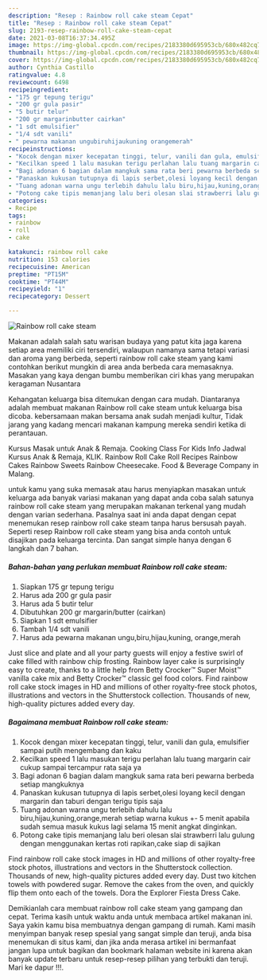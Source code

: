 ```yaml
---
description: "Resep : Rainbow roll cake steam Cepat"
title: "Resep : Rainbow roll cake steam Cepat"
slug: 2193-resep-rainbow-roll-cake-steam-cepat
date: 2021-03-08T16:37:34.495Z
image: https://img-global.cpcdn.com/recipes/2183380d695953cb/680x482cq70/rainbow-roll-cake-steam-foto-resep-utama.jpg
thumbnail: https://img-global.cpcdn.com/recipes/2183380d695953cb/680x482cq70/rainbow-roll-cake-steam-foto-resep-utama.jpg
cover: https://img-global.cpcdn.com/recipes/2183380d695953cb/680x482cq70/rainbow-roll-cake-steam-foto-resep-utama.jpg
author: Cynthia Castillo
ratingvalue: 4.8
reviewcount: 6498
recipeingredient:
- "175 gr tepung terigu"
- "200 gr gula pasir"
- "5 butir telur"
- "200 gr margarinbutter cairkan"
- "1 sdt emulsifier"
- "1/4 sdt vanili"
- " pewarna makanan ungubiruhijaukuning orangemerah"
recipeinstructions:
- "Kocok dengan mixer kecepatan tinggi, telur, vanili dan gula, emulsifier sampai putih mengembang dan kaku"
- "Kecilkan speed 1 lalu masukan terigu perlahan lalu tuang margarin cair cukup sampai tercampur rata saja ya"
- "Bagi adonan 6 bagian dalam mangkuk sama rata beri pewarna berbeda setiap mangkuknya"
- "Panaskan kukusan tutupnya di lapis serbet,olesi loyang kecil dengan margarin dan taburi dengan terigu tipis saja"
- "Tuang adonan warna ungu terlebih dahulu lalu biru,hijau,kuning,orange,merah setiap warna kukus +- 5 menit apabila sudah semua masuk kukus lagi selama 15 menit angkat dinginkan."
- "Potong cake tipis memanjang lalu beri olesan slai strawberri lalu gulung dengan menggunakan kertas roti rapikan,cake siap di sajikan"
categories:
- Recipe
tags:
- rainbow
- roll
- cake

katakunci: rainbow roll cake 
nutrition: 153 calories
recipecuisine: American
preptime: "PT15M"
cooktime: "PT44M"
recipeyield: "1"
recipecategory: Dessert

---
```



![Rainbow roll cake steam](https://img-global.cpcdn.com/recipes/2183380d695953cb/680x482cq70/rainbow-roll-cake-steam-foto-resep-utama.jpg)

Makanan adalah salah satu warisan budaya yang patut kita jaga karena setiap area memiliki ciri tersendiri, walaupun namanya sama tetapi variasi dan aroma yang berbeda, seperti rainbow roll cake steam yang kami contohkan berikut mungkin di area anda berbeda cara memasaknya. Masakan yang kaya dengan bumbu memberikan ciri khas yang merupakan keragaman Nusantara

Kehangatan keluarga bisa ditemukan dengan cara mudah. Diantaranya adalah membuat makanan Rainbow roll cake steam untuk keluarga bisa dicoba. kebersamaan makan bersama anak sudah menjadi kultur, Tidak jarang yang kadang mencari makanan kampung mereka sendiri ketika di perantauan.

Kursus Masak untuk Anak &amp; Remaja. Cooking Class For Kids Info Jadwal Kursus Anak &amp; Remaja, KLIK. Rainbow Roll Cake Roll Recipes Rainbow Cakes Rainbow Sweets Rainbow Cheesecake. Food &amp; Beverage Company in Malang.

untuk kamu yang suka memasak atau harus menyiapkan masakan untuk keluarga ada banyak variasi makanan yang dapat anda coba salah satunya rainbow roll cake steam yang merupakan makanan terkenal yang mudah dengan varian sederhana. Pasalnya saat ini anda dapat dengan cepat menemukan resep rainbow roll cake steam tanpa harus bersusah payah.
Seperti resep Rainbow roll cake steam yang bisa anda contoh untuk disajikan pada keluarga tercinta. Dan sangat simple hanya dengan 6 langkah dan 7 bahan.


<!--inarticleads1-->

##### Bahan-bahan yang perlukan membuat Rainbow roll cake steam:

1. Siapkan 175 gr tepung terigu
1. Harus ada 200 gr gula pasir
1. Harus ada 5 butir telur
1. Dibutuhkan 200 gr margarin/butter (cairkan)
1. Siapkan 1 sdt emulsifier
1. Tambah 1/4 sdt vanili
1. Harus ada  pewarna makanan ungu,biru,hijau,kuning, orange,merah


Just slice and plate and all your party guests will enjoy a festive swirl of cake filled with rainbow chip frosting. Rainbow layer cake is surprisingly easy to create, thanks to a little help from Betty Crocker™ Super Moist™ vanilla cake mix and Betty Crocker™ classic gel food colors. Find rainbow roll cake stock images in HD and millions of other royalty-free stock photos, illustrations and vectors in the Shutterstock collection. Thousands of new, high-quality pictures added every day. 

<!--inarticleads2-->

##### Bagaimana membuat  Rainbow roll cake steam:

1. Kocok dengan mixer kecepatan tinggi, telur, vanili dan gula, emulsifier sampai putih mengembang dan kaku
1. Kecilkan speed 1 lalu masukan terigu perlahan lalu tuang margarin cair cukup sampai tercampur rata saja ya
1. Bagi adonan 6 bagian dalam mangkuk sama rata beri pewarna berbeda setiap mangkuknya
1. Panaskan kukusan tutupnya di lapis serbet,olesi loyang kecil dengan margarin dan taburi dengan terigu tipis saja
1. Tuang adonan warna ungu terlebih dahulu lalu biru,hijau,kuning,orange,merah setiap warna kukus +- 5 menit apabila sudah semua masuk kukus lagi selama 15 menit angkat dinginkan.
1. Potong cake tipis memanjang lalu beri olesan slai strawberri lalu gulung dengan menggunakan kertas roti rapikan,cake siap di sajikan


Find rainbow roll cake stock images in HD and millions of other royalty-free stock photos, illustrations and vectors in the Shutterstock collection. Thousands of new, high-quality pictures added every day. Dust two kitchen towels with powdered sugar. Remove the cakes from the oven, and quickly flip them onto each of the towels. Dora the Explorer Fiesta Dress Cake. 

Demikianlah cara membuat rainbow roll cake steam yang gampang dan cepat. Terima kasih untuk waktu anda untuk membaca artikel makanan ini. Saya yakin kamu bisa membuatnya dengan gampang di rumah. Kami masih menyimpan banyak resep spesial yang sangat simple dan teruji, anda bisa menemukan di situs kami, dan jika anda merasa artikel ini bermanfaat jangan lupa untuk bagikan dan bookmark halaman website ini karena akan banyak update terbaru untuk resep-resep pilihan yang terbukti dan teruji. Mari ke dapur !!!. 
